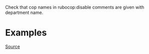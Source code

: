 
Check that cop names in rubocop:disable comments are given with
department name.

# Examples


[Source](http://www.rubydoc.info/gems/rubocop/RuboCop/Cop/Migration/DepartmentName)